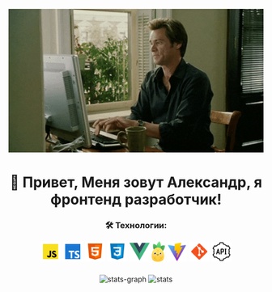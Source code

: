 <p align="center">
  <img src="assets/images/programmer.gif" width="700" alt="programmer">
</p>

<div align="center">

# 👋 Привет, Меня зовут Александр, я фронтенд разработчик!

</div>

<div align="center">

<h3>🛠 Технологии:</h3>

</div>

<div align="center">

<img src="assets/icons/js.png" height="40" alt="javascript">
<img src="assets/icons/ts.png" height="40" alt="typescript">
<img src="assets/icons/html.png" height="40" alt="html">
<img src="assets/icons/css.png" height="40" alt="css">
<img src="assets/icons/vue.png" height="40" alt="vue">
<img src="assets/icons/pinia.svg" height="40" alt="pinia">
<img src="assets/icons/vite.png" height="40" alt="vite">
<img src="assets/icons/git.png" height="40" alt="git">
<img src="assets/icons/api.png" height="40" alt="api">

</div>

###

<div align="center">
  <img src="http://github-profile-summary-cards.vercel.app/api/cards/profile-details?username=alexxxwhiteee&theme=github" height="150" alt="stats-graph"  />
  <img src="http://github-profile-summary-cards.vercel.app/api/cards/stats?username=alexxxwhiteee&theme=github" height="150" alt="stats"  />
</div>